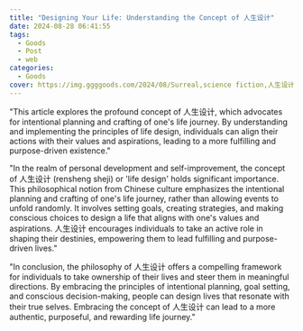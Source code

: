 ```yaml
---
title: "Designing Your Life: Understanding the Concept of 人生设计"
date: 2024-08-28 06:41:55
tags:
  - Goods
  - Post
  - web
categories:
  - Goods
cover: https://img.ggggoods.com/2024/08/Surreal,science fiction,人生设计,life design,technology,tech,diagrams,renderings,colors_20240830_00001_.png
---
```


"This article explores the profound concept of 人生设计, which advocates for intentional planning and crafting of one's life journey. By understanding and implementing the principles of life design, individuals can align their actions with their values and aspirations, leading to a more fulfilling and purpose-driven existence."

"In the realm of personal development and self-improvement, the concept of 人生设计 (rensheng sheji) or 'life design' holds significant importance. This philosophical notion from Chinese culture emphasizes the intentional planning and crafting of one's life journey, rather than allowing events to unfold randomly. It involves setting goals, creating strategies, and making conscious choices to design a life that aligns with one's values and aspirations.  人生设计 encourages individuals to take an active role in shaping their destinies, empowering them to lead fulfilling and purpose-driven lives."

"In conclusion, the philosophy of 人生设计 offers a compelling framework for individuals to take ownership of their lives and steer them in meaningful directions. By embracing the principles of intentional planning, goal setting, and conscious decision-making, people can design lives that resonate with their true selves. Embracing the concept of 人生设计 can lead to a more authentic, purposeful, and rewarding life journey."
